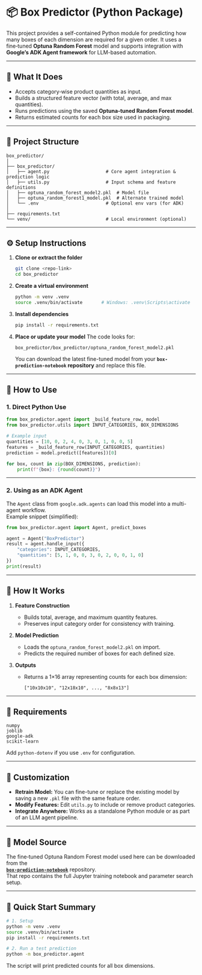 
# 📦 Box Predictor (Python Package)

This project provides a self-contained Python module for predicting how many boxes of each dimension are required for a given order. It uses a fine‑tuned **Optuna Random Forest** model and supports integration with **Google’s ADK Agent framework** for LLM-based automation.

---

## 🧠 What It Does

- Accepts category‑wise product quantities as input.  
- Builds a structured feature vector (with total, average, and max quantities).  
- Runs predictions using the saved **Optuna‑tuned Random Forest model**.  
- Returns estimated counts for each box size used in packaging.  

---

## 📂 Project Structure

```
box_predictor/
│
├── box_predictor/
│   ├── agent.py                     # Core agent integration & prediction logic
│   ├── utils.py                     # Input schema and feature definitions
│   ├── optuna_random_forest_model2.pkl  # Model file
│   ├── optuna_random_forest1_model.pkl  # Alternate trained model
│   └── .env                         # Optional env vars (for ADK)
│
├── requirements.txt
└── venv/                            # Local environment (optional)
```

---

## ⚙️ Setup Instructions

1. **Clone or extract the folder**
   ```bash
   git clone <repo-link>
   cd box_predictor
   ```

2. **Create a virtual environment**
   ```bash
   python -m venv .venv
   source .venv/bin/activate       # Windows: .venv\Scripts\activate
   ```

3. **Install dependencies**
   ```bash
   pip install -r requirements.txt
   ```

4. **Place or update your model**
   The code looks for:
   ```
   box_predictor/box_predictor/optuna_random_forest_model2.pkl
   ```
   You can download the latest fine-tuned model from your **`box-prediction-notebook` repository** and replace this file.

---

## 🚀 How to Use

### 1. Direct Python Use
```python
from box_predictor.agent import _build_feature_row, model
from box_predictor.utils import INPUT_CATEGORIES, BOX_DIMENSIONS

# Example input
quantities = [10, 0, 2, 4, 0, 3, 0, 1, 0, 0, 5]
features = _build_feature_row(INPUT_CATEGORIES, quantities)
prediction = model.predict([features])[0]

for box, count in zip(BOX_DIMENSIONS, prediction):
    print(f"{box}: {round(count)}")
```

---

### 2. Using as an ADK Agent
The `Agent` class from `google.adk.agents` can load this model into a multi-agent workflow.  
Example snippet (simplified):

```python
from box_predictor.agent import Agent, predict_boxes

agent = Agent("BoxPredictor")
result = agent.handle_input({
    "categories": INPUT_CATEGORIES,
    "quantities": [5, 1, 0, 0, 3, 0, 2, 0, 0, 1, 0]
})
print(result)
```

---

## 🧩 How It Works

1. **Feature Construction**
   - Builds total, average, and maximum quantity features.
   - Preserves input category order for consistency with training.

2. **Model Prediction**
   - Loads the `optuna_random_forest_model2.pkl` on import.
   - Predicts the required number of boxes for each defined size.

3. **Outputs**
   - Returns a 1×16 array representing counts for each box dimension:
     ```
     ["10x10x10", "12x18x10", ..., "8x8x13"]
     ```

---

## 🧾 Requirements

```
numpy
joblib
google-adk
scikit-learn
```

Add `python-dotenv` if you use `.env` for configuration.

---

## 🔧 Customization

- **Retrain Model:** You can fine-tune or replace the existing model by saving a new `.pkl` file with the same feature order.
- **Modify Features:** Edit `utils.py` to include or remove product categories.
- **Integrate Anywhere:** Works as a standalone Python module or as part of an LLM agent pipeline.

---

## 🧠 Model Source

The fine‑tuned Optuna Random Forest model used here can be downloaded from the  
**[`box-prediction-notebook`](https://github.com/yourusername/box-prediction-notebook)** repository.  
That repo contains the full Jupyter training notebook and parameter search setup.

---

## 🧭 Quick Start Summary

```bash
# 1. Setup
python -m venv .venv
source .venv/bin/activate
pip install -r requirements.txt

# 2. Run a test prediction
python -m box_predictor.agent
```

The script will print predicted counts for all box dimensions.
